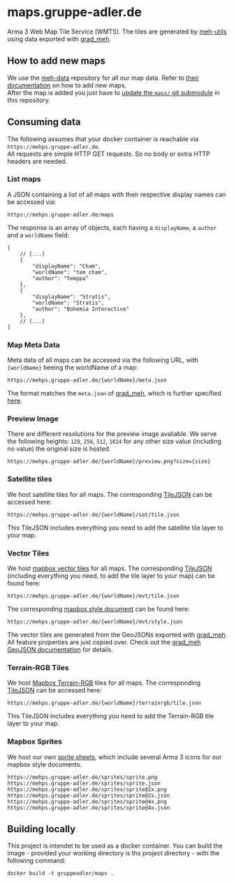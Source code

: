 # maps.gruppe-adler.de

Arma 3 Web Map Tile Service (WMTS). The tiles are generated by [meh-utils](https://github.com/gruppe-adler/meh-utils) using data exported with [grad_meh](https://github.com/gruppe-adler/grad_meh).

## How to add new maps
We use the [meh-data](https://github.com/gruppe-adler/meh-data) repository for all our map data. Refer to [their documentation](https://github.com/gruppe-adler/meh-data) on how to add new maps.    
After the map is added you just have to [update the `maps/` git submodule](https://git-scm.com/book/en/v2/Git-Tools-Submodules#_pulling_in_upstream_changes_from_the_submodule_remote) in this repository. 

## Consuming data
The following assumes that your docker container is reachable via `https://mehps.gruppe-adler.de`.  
All requests are simple HTTP GET requests. So no body or extra HTTP headers are needed.
### List maps
A JSON containing a list of all maps with their respective display names can be accessed via:
```
https://mehps.gruppe-adler.de/maps
```
The response is an array of objects, each having a `displayName`, a `author` and a `worldName` field:
```jsonc
[
    // [...]
    {
        "displayName": "Cham",
        "worldName": "tem_cham",
        "author": "Temppa"
    },
    {
        "displayName": "Stratis",
        "worldName": "Stratis",
        "author": "Bohemia Interactive"
    },
    // [...]
]
```

### Map Meta Data
Meta data of all maps can be accessed via the following URL, with `{worldName}` beeing the worldName of a map:
```
https://mehps.gruppe-adler.de/{worldName}/meta.json
```
The format matches the `meta.json` of [grad_meh](https://github.com/gruppe-adler/grad_meh), which is further specified [here](https://github.com/gruppe-adler/grad_meh/blob/master/docs/metajson_spec.md). 

### Preview Image
There are different resolutions for the preview image avaliable. We serve the following heights: `128`, `256`, `512`, `1024` for any other size value (including no value) the original size is hosted.
```
https://mehps.gruppe-adler.de/{worldName}/preview.png?size={size}
```
### Satellite tiles
We host satellite tiles for all maps. The corresponding [TileJSON](https://github.com/mapbox/tilejson-spec) can be accessed here:
```
https://mehps.gruppe-adler.de/{worldName}/sat/tile.json
``` 
This TileJSON includes everything you need to add the satellite tile layer to your map. 

### Vector Tiles
We host [mapbox vector tiles](https://docs.mapbox.com/vector-tiles/reference/) for all maps. The corresponding [TileJSON](https://github.com/mapbox/tilejson-spec) (including everything you need, to add the tile layer to your map) can be found here:
```
https://mehps.gruppe-adler.de/{worldName}/mvt/tile.json
``` 
The corresponding [mapbox style document](https://docs.mapbox.com/mapbox-gl-js/style-spec/) can be found here: 
```
https://mehps.gruppe-adler.de/{worldName}/mvt/style.json
``` 
The vector tiles are generated from the GeoJSONs exported with [grad_meh](https://github.com/gruppe-adler/grad_meh). All feature properties are just copied over. Check out the [grad_meh GeoJSON documentation](https://github.com/gruppe-adler/grad_meh/blob/master/docs/geojson_spec.md) for details.

### Terrain-RGB Tiles
We host [Mapbox Terrain-RGB](https://docs.mapbox.com/help/troubleshooting/access-elevation-data/#mapbox-terrain-rgb) tiles for all maps. The corresponding [TileJSON](https://github.com/mapbox/tilejson-spec) can be accessed here:
```
https://mehps.gruppe-adler.de/{worldName}/terrainrgb/tile.json
``` 
This TileJSON includes everything you need to add the Terrain-RGB tile layer to your map. 

### Mapbox Sprites
We host our own [sprite sheets](https://docs.mapbox.com/mapbox-gl-js/style-spec/sprite/), which include several Arma 3 icons for our mapbox style documents.
```
https://mehps.gruppe-adler.de/sprites/sprite.png
https://mehps.gruppe-adler.de/sprites/sprite.json
https://mehps.gruppe-adler.de/sprites/sprite@2x.png
https://mehps.gruppe-adler.de/sprites/sprite@2x.json
https://mehps.gruppe-adler.de/sprites/sprite@4x.png
https://mehps.gruppe-adler.de/sprites/sprite@4x.json
```
## Building locally
This project is intendet to be used as a docker container. You can build the image - provided your working directory is ths project directory - with the following command:
```
docker build -t gruppeadler/maps .
``` 
